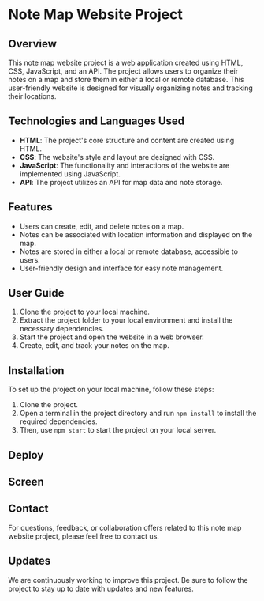 # Note Map Website Project

## Overview

This note map website project is a web application created using HTML, CSS, JavaScript, and an API. The project allows users to organize their notes on a map and store them in either a local or remote database. This user-friendly website is designed for visually organizing notes and tracking their locations.

## Technologies and Languages Used

- **HTML**: The project's core structure and content are created using HTML.
- **CSS**: The website's style and layout are designed with CSS.
- **JavaScript**: The functionality and interactions of the website are implemented using JavaScript.
- **API**: The project utilizes an API for map data and note storage.

## Features

- Users can create, edit, and delete notes on a map.
- Notes can be associated with location information and displayed on the map.
- Notes are stored in either a local or remote database, accessible to users.
- User-friendly design and interface for easy note management.

## User Guide

1. Clone the project to your local machine.
2. Extract the project folder to your local environment and install the necessary dependencies.
3. Start the project and open the website in a web browser.
4. Create, edit, and track your notes on the map.

## Installation

To set up the project on your local machine, follow these steps:
1. Clone the project.
2. Open a terminal in the project directory and run `npm install` to install the required dependencies.
3. Then, use `npm start` to start the project on your local server.

## Deploy



## Screen



## Contact

For questions, feedback, or collaboration offers related to this note map website project, please feel free to contact us. 

## Updates

We are continuously working to improve this project. Be sure to follow the project to stay up to date with updates and new features.
